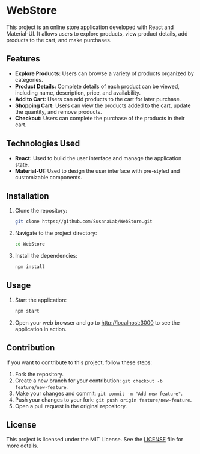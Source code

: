 # WebStore

This project is an online store application developed with React and Material-UI. It allows users to explore products, view product details, add products to the cart, and make purchases.

## Features

- **Explore Products:** Users can browse a variety of products organized by categories.
- **Product Details:** Complete details of each product can be viewed, including name, description, price, and availability.
- **Add to Cart:** Users can add products to the cart for later purchase.
- **Shopping Cart:** Users can view the products added to the cart, update the quantity, and remove products.
- **Checkout:** Users can complete the purchase of the products in their cart.

## Technologies Used

- **React:** Used to build the user interface and manage the application state.
- **Material-UI:** Used to design the user interface with pre-styled and customizable components.

## Installation

1. Clone the repository:

    ```bash
    git clone https://github.com/SusanaLab/WebStore.git
    ```

2. Navigate to the project directory:

    ```bash
    cd WebStore
    ```

3. Install the dependencies:

    ```bash
    npm install
    ```

## Usage

1. Start the application:

    ```bash
    npm start
    ```

2. Open your web browser and go to [http://localhost:3000](http://localhost:3000) to see the application in action.

## Contribution

If you want to contribute to this project, follow these steps:

1. Fork the repository.
2. Create a new branch for your contribution: `git checkout -b feature/new-feature`.
3. Make your changes and commit: `git commit -m "Add new feature"`.
4. Push your changes to your fork: `git push origin feature/new-feature`.
5. Open a pull request in the original repository.

## License

This project is licensed under the MIT License. See the [LICENSE](LICENSE) file for more details.
